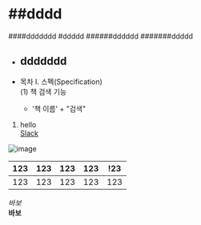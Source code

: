 ##dddd
========
####ddddddd
#ddddd
######dddddd
#######ddddd
- ddddddd
    - 

- 목차
I. 스펙(Specification)    
 (1) 책 검색 기능
    - '책 이름' + "검색"
1. hello  
[Slack]("https://elice-ssafy-seoul-7.slack.com/messages/DEVG2BZHT/convo/DEVG2BZHT-1545368003.000200/")

![image](https://user-images.githubusercontent.com/46038554/50328205-9bfd8700-0535-11e9-87ff-0ddfd975672c.png)

|123|123|123|123|!23|
|---|---|---|---|---|
|123|123|123|123|123|

*바보*  
__바보__
